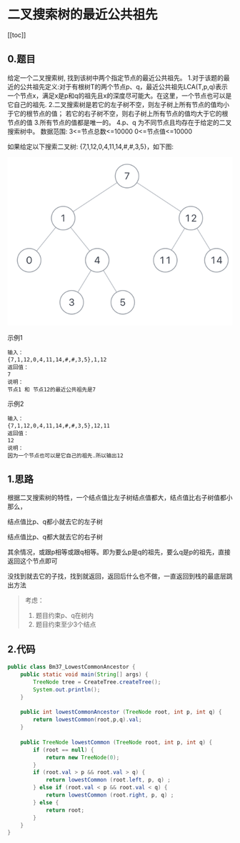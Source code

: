 # 二叉搜索树的最近公共祖先
[[toc]]
## 0.题目
给定一个二叉搜索树, 找到该树中两个指定节点的最近公共祖先。
1.对于该题的最近的公共祖先定义:对于有根树T的两个节点p、q，最近公共祖先LCA(T,p,q)表示一个节点x，满足x是p和q的祖先且x的深度尽可能大。在这里，一个节点也可以是它自己的祖先.
2.二叉搜索树是若它的左子树不空，则左子树上所有节点的值均小于它的根节点的值； 若它的右子树不空，则右子树上所有节点的值均大于它的根节点的值
3.所有节点的值都是唯一的。
4.p、q 为不同节点且均存在于给定的二叉搜索树中。
数据范围:
3<=节点总数<=10000
0<=节点值<=10000

如果给定以下搜索二叉树: {7,1,12,0,4,11,14,#,#,3,5}，如下图:

![](img/b89ef295395814ffa54d35013f94c030.png)

示例1
```
输入：
{7,1,12,0,4,11,14,#,#,3,5},1,12
返回值：
7
说明：
节点1 和 节点12的最近公共祖先是7   
```
示例2

```
输入：
{7,1,12,0,4,11,14,#,#,3,5},12,11
返回值：
12
说明：
因为一个节点也可以是它自己的祖先.所以输出12   
```

## 1.思路
根据二叉搜索树的特性，一个结点值比左子树结点值都大，结点值比右子树值都小
那么，

结点值比p、q都小就去它的左子树

结点值比p、q都大就去它的右子树

其余情况，或跟p相等或跟q相等。即为要么p是q的祖先，要么q是p的祖先，直接返回这个节点即可

没找到就去它的子找，找到就返回，返回后什么也不做，一直返回到栈的最底层跳出方法

> 考虑：
> 1. 题目约束p、q在树内
> 2. 题目约束至少3个结点

## 2.代码
```java
public class Bm37_LowestCommonAncestor {
    public static void main(String[] args) {
        TreeNode tree = CreateTree.createTree();
        System.out.println();
    }

    public int lowestCommonAncestor (TreeNode root, int p, int q) {
        return lowestCommon(root,p,q).val;
    }

    public TreeNode lowestCommon (TreeNode root, int p, int q) {
        if (root == null) {
            return new TreeNode(0);
        }
        if (root.val > p && root.val > q) {
            return lowestCommon (root.left, p, q) ;
        } else if (root.val < p && root.val < q) {
            return lowestCommon (root.right, p, q) ;
        } else {
            return root;
        }
    }
}
```
